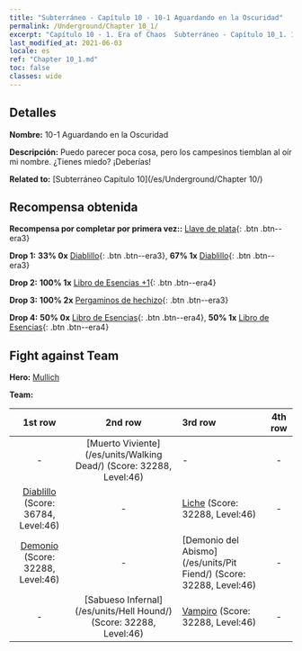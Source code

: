```yaml
---
title: "Subterráneo - Capítulo 10 - 10-1 Aguardando en la Oscuridad"
permalink: /Underground/Chapter 10_1/
excerpt: "Capítulo 10 - 1. Era of Chaos  Subterráneo - Capítulo 10_1. 10-1 Aguardando en la Oscuridad"
last_modified_at: 2021-06-03
locale: es
ref: "Chapter 10_1.md"
toc: false
classes: wide
---
```


## Detalles

 **Nombre:** 10-1 Aguardando en la Oscuridad

 **Descripción:** Puedo parecer poca cosa, pero los campesinos tiemblan al oír mi nombre. ¿Tienes miedo? ¡Deberías!

 **Related to:** [Subterráneo Capítulo 10](/es/Underground/Chapter 10/)

## Recompensa obtenida

 **Recompensa por completar por primera vez::** [Llave de plata](/ItemsES/con_693/){: .btn .btn--era3}

 **Drop 1:** **33% 0x** [Diablillo](/ItemsES/unt_226/){: .btn .btn--era3}, **67% 1x** [Diablillo](/ItemsES/unt_226/){: .btn .btn--era3}

 **Drop 2:** **100% 1x** [Libro de Esencias +1](/ItemsES/mat_46/){: .btn .btn--era4}

 **Drop 3:** **100% 2x** [Pergaminos de hechizo](/ItemsES/con_694/){: .btn .btn--era3}

 **Drop 4:** **50% 0x** [Libro de Esencias](/ItemsES/mat_39/){: .btn .btn--era4}, **50% 1x** [Libro de Esencias](/ItemsES/mat_39/){: .btn .btn--era4}


## Fight against Team
 **Hero:** [Mullich](/es/heroes/Mullich/)

 **Team:**


  | 1st row | 2nd row | 3rd row | 4th row |
  |:----:|:----:|:----|:----:|
  | - | [Muerto Viviente](/es/units/Walking Dead/) (Score: 32288, Level:46)  | - | - |
  | [Diablillo](/es/units/Imp/) (Score: 36784, Level:46)  | - | [Liche](/es/units/Lich/) (Score: 32288, Level:46)  | - |
  | [Demonio](/es/units/Demon/) (Score: 32288, Level:46)  | - | [Demonio del Abismo](/es/units/Pit Fiend/) (Score: 32288, Level:46)  | - |
  | - | [Sabueso Infernal](/es/units/Hell Hound/) (Score: 32288, Level:46)  | [Vampiro](/es/units/Vampire/) (Score: 32288, Level:46)  | - |


